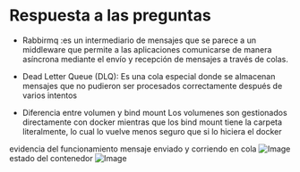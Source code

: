 # Respuesta a las preguntas
- Rabbirmq :es un intermediario de mensajes que se parece a un middleware que permite a las aplicaciones comunicarse de manera asíncrona mediante el envío y recepción de mensajes a través de colas.

- Dead Letter Queue (DLQ):
Es una cola especial donde se almacenan mensajes que no pudieron ser procesados correctamente después de varios intentos

- Diferencia entre volumen y bind mount
Los volumenes son gestionados directamente con docker mientras que los bind mount tiene la carpeta literalmente, lo cual lo vuelve menos seguro que si lo hiciera el docker

evidencia del funcionamiento
mensaje enviado y corriendo en cola
![Image](https://github.com/user-attachments/assets/46225824-e5fb-4f98-b59d-5c1131ee1d61)
estado del contenedor
![Image](https://github.com/user-attachments/assets/1726d862-9a27-4573-aec0-3f66d1a049fa)
